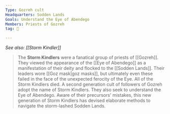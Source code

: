 ```yaml
---
Type: Gozreh cult
Headquarters: Sodden Lands
Goals: Understand the Eye of Abendego
Members: Priests of Gozreh
tag: 👥

---
```


*See also: [[Storm Kindler]]*
> The **Storm Kindlers** were a fanatical group of priests of [[Gozreh]].
> They viewed the appearance of the [[Eye of Abendego]] as a manifestation of their deity and flocked to the [[Sodden Lands]]. Their leaders wore [[Goz mask|goz masks]], but ultimately even these failed in the face of the unexpected ferocity of the Eye. All of the Storm Kindlers died.
> A second generation cult of followers of Gozreh adopt the name of Storm Kindlers. They also seek to understand the Eye of Abendego. Aware of their precursors' mistakes, this new generation of Storm Kindlers has devised elaborate methods to navigate the storm-lashed Sodden Lands.







